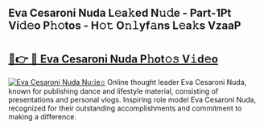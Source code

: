 ## Eva Cesaroni Nuda L𝚎a𝚔ed N𝚞𝚍e - Part-1Pt Vi𝚍𝚎o P𝚑𝚘tos - H𝚘𝚝 O𝚗𝚕yf𝚊ns L𝚎a𝚔s VzaaP

# <h2><a href="http://kfc6afj.oniu.top/?m=Eva+Cesaroni+Nuda">🔗👉 🔴 Eva Cesaroni Nuda P𝚑ot𝚘𝚜 V𝚒d𝚎o</a></h2>

[![Eva Cesaroni Nuda Nu𝚍e𝚜](https://i.imgur.com/0qMVB7G.gif)](http://kfc6afj.oniu.top/?m=Eva+Cesaroni+Nuda)
Online thought leader Eva Cesaroni Nuda, known for publishing dance and lifestyle material, consisting of presentations and personal vlogs. Inspiring role model Eva Cesaroni Nuda, recognized for their outstanding accomplishments and commitment to making a difference.  
